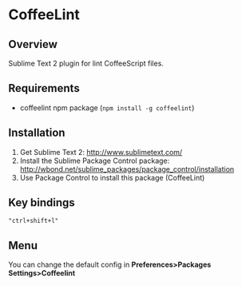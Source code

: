 CoffeeLint
======

Overview
--------
Sublime Text 2 plugin for lint CoffeeScript files.

Requirements
------------
* coffeelint npm package (`npm install -g coffeelint`)

Installation
------------
1. Get Sublime Text 2: <http://www.sublimetext.com/>
2. Install the Sublime Package Control package: <http://wbond.net/sublime_packages/package_control/installation>
3. Use Package Control to install this package (CoffeeLint)

Key bindings
------------

`"ctrl+shift+l"`

Menu
------------

You can change the default config in **Preferences>Packages Settings>Coffeelint**
